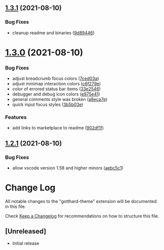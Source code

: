 ## [1.3.1](https://github.com/janbiasi/vscode-gotthard-theme/compare/v1.3.0...v1.3.1) (2021-08-10)


### Bug Fixes

* cleanup readme and binaries ([9d89446](https://github.com/janbiasi/vscode-gotthard-theme/commit/9d894468d9fb34533811b990fde36ec9d77de28f))

# [1.3.0](https://github.com/janbiasi/vscode-gotthard-theme/compare/v1.2.1...v1.3.0) (2021-08-10)


### Bug Fixes

* adjust breadcrumb focus colors ([7ced03a](https://github.com/janbiasi/vscode-gotthard-theme/commit/7ced03aa915ec935a2a5ed2d520a1216948a6a6e))
* adjust minimap interaction colors ([c6f279e](https://github.com/janbiasi/vscode-gotthard-theme/commit/c6f279ec6fe64df9f5c7d16321e61682a0f8c09b))
* color of errored status bar items ([33e2546](https://github.com/janbiasi/vscode-gotthard-theme/commit/33e25466519d16843845e4171fd742f9262f2e05))
* debugger and debug icon colors ([e975e41](https://github.com/janbiasi/vscode-gotthard-theme/commit/e975e412fd5506eb5ba4b1db72f8a82470896d19))
* general comments style was broken ([a8eca7e](https://github.com/janbiasi/vscode-gotthard-theme/commit/a8eca7eb4705de3a2b46b5e0fabf880cf31c4e9a))
* quick input focus styles ([3b5b03e](https://github.com/janbiasi/vscode-gotthard-theme/commit/3b5b03eb4999e739a71f0d993cc59d9e287ea7b4))


### Features

* add links to marketplace to readme ([902df1f](https://github.com/janbiasi/vscode-gotthard-theme/commit/902df1f0f0878bb3e81a0033635871560b432cae))

## [1.2.1](https://github.com/janbiasi/vscode-gotthard-theme/compare/v1.2.0...v1.2.1) (2021-08-10)


### Bug Fixes

* allow vscode version 1.58 and higher minors ([aebc5c1](https://github.com/janbiasi/vscode-gotthard-theme/commit/aebc5c1af3b3f931b12c7fab491968509f59b509))

# Change Log

All notable changes to the "gotthard-theme" extension will be documented in this file.

Check [Keep a Changelog](http://keepachangelog.com/) for recommendations on how to structure this file.

## [Unreleased]

- Initial release
